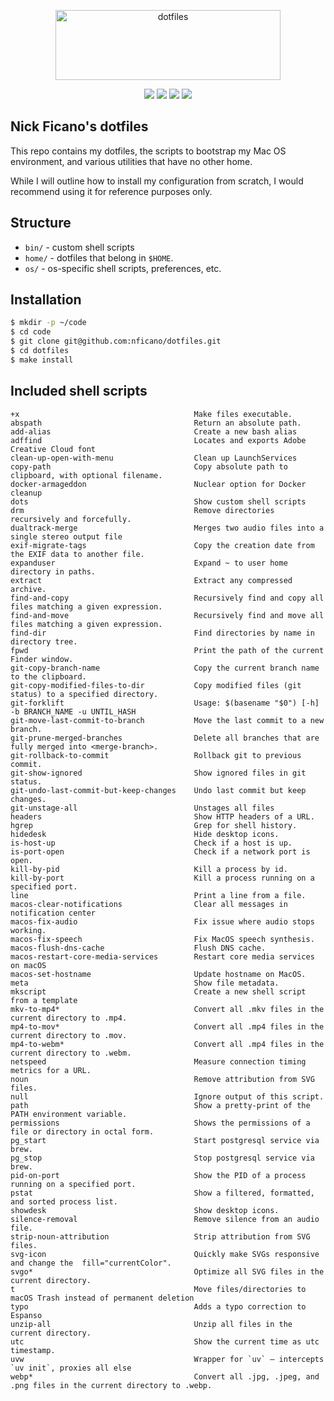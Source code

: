 <p align="center">
  <img src="https://assets.nickficano.com/gh-dotfiles.svg" alt="dotfiles" width="360" height="112" />
  <div align="center">
    <a href="https://travis-ci.org/nficano/dotfiles"><img src="https://travis-ci.org/nficano/dotfiles.svg?branch=master" /></a>
    <img src="https://img.shields.io/github/last-commit/nficano/dotfiles.svg" />
    <img src="https://img.shields.io/github/tag/nficano/dotfiles.svg" />
    <img src="https://img.shields.io/badge/platforms-macos%20%7C%20linux-blue.svg" />
  </div>
</p>

## Nick Ficano's dotfiles

This repo contains my dotfiles, the scripts to bootstrap my Mac OS environment,
and various utilities that have no other home.

While I will outline how to install my configuration from scratch, I would
recommend using it for reference purposes only.

## Structure

- ``bin/`` - custom shell scripts
- ``home/`` - dotfiles that belong in ``$HOME``.
- ``os/`` - os-specific shell scripts, preferences, etc.

## Installation

```bash
$ mkdir -p ~/code
$ cd code
$ git clone git@github.com:nficano/dotfiles.git
$ cd dotfiles
$ make install
```

## Included shell scripts
```
+x                                       Make files executable.
abspath                                  Return an absolute path.
add-alias                                Create a new bash alias
adffind                                  Locates and exports Adobe Creative Cloud font
clean-up-open-with-menu                  Clean up LaunchServices
copy-path                                Copy absolute path to clipboard, with optional filename.
docker-armageddon                        Nuclear option for Docker cleanup
dots                                     Show custom shell scripts
drm                                      Remove directories recursively and forcefully.
dualtrack-merge                          Merges two audio files into a single stereo output file
exif-migrate-tags                        Copy the creation date from the EXIF data to another file.
expanduser                               Expand ~ to user home directory in paths.
extract                                  Extract any compressed archive.
find-and-copy                            Recursively find and copy all files matching a given expression.
find-and-move                            Recursively find and move all files matching a given expression.
find-dir                                 Find directories by name in directory tree.
fpwd                                     Print the path of the current Finder window.
git-copy-branch-name                     Copy the current branch name to the clipboard.
git-copy-modified-files-to-dir           Copy modified files (git status) to a specified directory.
git-forklift                             Usage: $(basename "$0") [-h] -b BRANCH_NAME -u UNTIL_HASH
git-move-last-commit-to-branch           Move the last commit to a new branch.
git-prune-merged-branches                Delete all branches that are fully merged into <merge-branch>.
git-rollback-to-commit                   Rollback git to previous commit.
git-show-ignored                         Show ignored files in git status.
git-undo-last-commit-but-keep-changes    Undo last commit but keep changes.
git-unstage-all                          Unstages all files
headers                                  Show HTTP headers of a URL.
hgrep                                    Grep for shell history.
hidedesk                                 Hide desktop icons.
is-host-up                               Check if a host is up.
is-port-open                             Check if a network port is open.
kill-by-pid                              Kill a process by id.
kill-by-port                             Kill a process running on a specified port.
line                                     Print a line from a file.
macos-clear-notifications                Clear all messages in notification center
macos-fix-audio                          Fix issue where audio stops working.
macos-fix-speech                         Fix MacOS speech synthesis.
macos-flush-dns-cache                    Flush DNS cache.
macos-restart-core-media-services        Restart core media services on macOS
macos-set-hostname                       Update hostname on MacOS.
meta                                     Show file metadata.
mkscript                                 Create a new shell script from a template
mkv-to-mp4*                              Convert all .mkv files in the current directory to .mp4.
mp4-to-mov*                              Convert all .mp4 files in the current directory to .mov.
mp4-to-webm*                             Convert all .mp4 files in the current directory to .webm.
netspeed                                 Measure connection timing metrics for a URL.
noun                                     Remove attribution from SVG files.
null                                     Ignore output of this script.
path                                     Show a pretty-print of the PATH environment variable.
permissions                              Shows the permissions of a file or directory in octal form.
pg_start                                 Start postgresql service via brew.
pg_stop                                  Stop postgresql service via brew.
pid-on-port                              Show the PID of a process running on a specified port.
pstat                                    Show a filtered, formatted, and sorted process list.
showdesk                                 Show desktop icons.
silence-removal                          Remove silence from an audio file.
strip-noun-attribution                   Strip attribution from SVG files.
svg-icon                                 Quickly make SVGs responsive and change the  fill="currentColor".
svgo*                                    Optimize all SVG files in the current directory.
t                                        Move files/directories to macOS Trash instead of permanent deletion
typo                                     Adds a typo correction to Espanso
unzip-all                                Unzip all files in the current directory.
utc                                      Show the current time as utc timestamp.
uvw                                      Wrapper for `uv` — intercepts `uv init`, proxies all else
webp*                                    Convert all .jpg, .jpeg, and .png files in the current directory to .webp.
```
